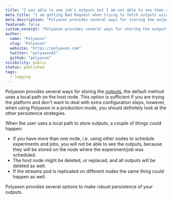 ```yaml
---
title: "I was able to see job's outputs but I am not able to see them anymore."
meta_title: "I am getting Bad Request when trying to fetch outputs using the web UI or using the CLI - FAQ"
meta_description: "Polyaxon provides several ways for storing the outputs, the default method uses a local path on the host node."
featured: false
custom_excerpt: "Polyaxon provides several ways for storing the outputs, the default method uses a local path on the host node."
author:
  name: "Polyaxon"
  slug: "Polyaxon"
  website: "https://polyaxon.com"
  twitter: "polyaxonAI"
  github: "polyaxon"
visibility: public
status: published
tags:
  - logging
---
```


Polyaxon provides several ways for storing the [outputs](/docs/setup/connections/artifacts/), the default method uses a local path on the host node.
This option is sufficient if you are trying the platform and don't want to deal with extra configuration steps, however, when using Polyaxon in a production mode,
you should definitely look at the other persistence strategies.

When the user uses a local path to store outputs, a couple of things could happen:
 * If you have more than one node, i.e. using other nodes to schedule experiments and jobs, you will not be able to see the outputs, because they will be stored on the node where the experiment/job was scheduled.
 * The host node might be deleted, or replaced, and all outputs will be deleted as well.
 * If the streams pod is replicated on different nodes the same thing could happen as well.

Polyaxon provides several options to make robust persistence of your outputs.
